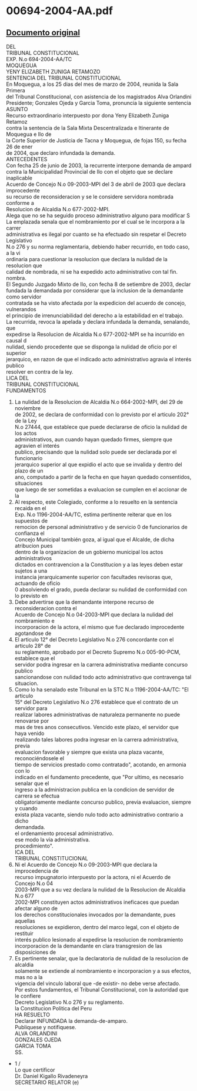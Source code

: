 
00694-2004-AA.pdf
=================
  
[Documento original](https://tc.gob.pe/jurisprudencia/2005/00694-2004-AA.pdf)  
---  
DEL  
TRIBUNAL CONSTITUCIONAL  
EXP. N.o 694-2004-AA/TC  
MOQUEGUA  
YENY ELIZABETH ZUNIGA RETAMOZO  
SENTENCIA DEL TRIBUNAL CONSTITUCIONAL  
En Moquegua, a los 25 dias del mes de marzo de 2004, reunida la Sala Primera  
del Tribunal Constitucional, con asistencia de los magistrados Alva Orlandini  
Presidente; Gonzales Ojeda y Garcia Toma, pronuncia la siguiente sentencia  
ASUNTO  
Recurso extraordinario interpuesto por dona Yeny Elizabeth Zuniga Retamoz  
contra la sentencia de la Sala Mixta Descentralizada e Itinerante de Moquegua e Ilo de  
la Corte Superior de Justicia de Tacna y Moquegua, de fojas 150, su fecha 26 de ener  
de 2004, que declaro infundada la demanda.  
ANTECEDENTES  
Con fecha 25 de junio de 2003, la recurrente interpone demanda de ampard  
contra la Municipalidad Provincial de Ilo con el objeto que se declare inaplicable  
Acuerdo de Concejo N.o 09-2003-MPI del 3 de abril de 2003 que declara improcedente  
su recurso de reconsideracion y se le considere servidora nombrada conforme a  
Resolucion de Alcaldia N.o 677-2002-MPI.  
Alega que no se ha seguido proceso administrativo alguno para modificar S  
La emplazada senala que el nombramiento por el cual se le incorpora a la carrer  
administrativa es ilegal por cuanto se ha efectuado sin respetar el Decreto Legislativo  
N.o 276 y su norma reglamentaria, debiendo haber recurrido, en todo caso, a la vi  
ordinaria para cuestionar la resolucion que declara la nulidad de la resolucion que  
calidad de nombrada, ni se ha expedido acto administrativo con tal fin.  
nombra.  
El Segundo Juzgado Mixto de Ilo, con fecha 8 de setiembre de 2003, declar  
fundada la demandada por considerar que la inclusion de la demandante como servidor  
contratada se ha visto afectada por la expedicion del acuerdo de concejo, vulnerandos  
el principio de irrenunciabilidad del derecho a la estabilidad en el trabajo.  
La recurrida, revoca la apelada y declara infundada la demanda, senalando, que  
expedirse la Resolucion de Alcaldia N.o 677-2002-MPI se ha incurrido en causal d  
nulidad, siendo procedente que se disponga la nulidad de oficio por el superior  
jerarquico, en razon de que el indicado acto administrativo agravia el interés publico  
resolver en contra de la ley.  
LICA DEL  
TRIBUNAL CONSTITUCIONAL  
FUNDAMENTOS  
1. La nulidad de la Resolucion de Alcaldia N.o 664-2002-MPI, del 29 de noviembre  
de 2002, se declara de conformidad con lo previsto por el articulo 202° de la Ley  
N.o 27444, que establece que puede declararse de oficio la nulidad de los actos  
administrativos, aun cuando hayan quedado firmes, siempre que agravien el interés  
publico, precisando que la nulidad solo puede ser declarada por el funcionario  
jerarquico superior al que expidio el acto que se invalida y dentro del plazo de un  
ano, computado a partir de la fecha en que hayan quedado consentidos, situaciones  
que luego de ser sometidas a evaluacion se cumplen en el accionar de la  
2. Al respecto, este Colegiado, conforme a lo resuelto en la sentencia recaida en el  
Exp. N.o 1196-2004-AA/TC, estima pertinente reiterar que en los supuestos de  
remocion de personal administrativo y de servicio 0 de funcionarios de confianza el  
Concejo Municipal también goza, al igual que el Alcalde, de dicha atribucion pues  
dentro de la organizacion de un gobierno municipal los actos administrativos  
dictados en contravencion a la Constitucion y a las leyes deben estar sujetos a una  
instancia jerarquicamente superior con facultades revisoras que, actuando de oficio  
0 absolviendo el grado, pueda declarar su nulidad de conformidad con lo previsto en  
3. Debe advertirse que la demandante interpone recurso de reconsideracion contra el  
Acuerdo de Concejo N.o 04-2003-MPI que declara la nulidad del nombramiento e  
incorporacion de la actora, el mismo que fue declarado improcedente agotandose de  
4. El articulo 12° del Decreto Legislativo N.o 276 concordante con el articulo 28° de  
su reglamento, aprobado por el Decreto Supremo N.o 005-90-PCM, establece que el  
servidor podra ingresar en la carrera administrativa mediante concurso publico  
sancionandose con nulidad todo acto administrativo que contravenga tal situacion.  
5. Como lo ha senalado este Tribunal en la STC N.o 1196-2004-AA/TC: "El articulo  
15° del Decreto Legislativo N.o 276 establece que el contrato de un servidor para  
realizar labores administrativas de naturaleza permanente no puede renovarse por  
mas de tres anos consecutivos. Vencido este plazo, el servidor que haya venido  
realizando tales labores podra ingresar en la carrera administrativa, previa  
evaluacion favorable y siempre que exista una plaza vacante, reconociéndosele el  
tiempo de servicios prestado como contratado", acotando, en armonia con lo  
indicado en el fundamento precedente, que "Por ultimo, es necesario senalar que el  
ingreso a la administracion publica en la condicion de servidor de carrera se efectua  
obligatoriamente mediante concurso publico, previa evaluacion, siempre y cuando  
exista plaza vacante, siendo nulo todo acto administrativo contrario a dicho  
demandada.  
el ordenamiento procesal administrativo.  
ese modo la via administrativa.  
procedimiento".  
ICA DEL  
TRIBUNAL CONSTITUCIONAL  
6. Ni el Acuerdo de Concejo N.o 09-2003-MPI que declara la improcedencia de  
recurso impugnatorio interpuesto por la actora, ni el Acuerdo de Concejo N.o 04  
2003-MPI que a su vez declara la nulidad de la Resolucion de Alcaldia N.o 677  
2002-MPI constituyen actos administrativos ineficaces que puedan afectar alguno de  
los derechos constitucionales invocados por la demandante, pues aquellas  
resoluciones se expidieron, dentro del marco legal, con el objeto de restituir  
interés publico lesionado al expedirse la resolucion de nombramiento  
incorporacion de la demandante en clara transgresion de las disposiciones de  
7. Es pertinente senalar, que la declaratoria de nulidad de la resolucion de alcaldia  
solamente se extiende al nombramiento e incorporacion y a sus efectos, mas no a la  
vigencia del vinculo laboral que -de existir- no debe verse afectado.  
Por estos fundamentos, el Tribunal Constitucional, con la autoridad que le confiere  
Decreto Legislativo N.o 276 y su reglamento.  
la Constitucion Politica del Peru  
HA RESUELTO  
Declarar INFUNDADA la demanda-de-amparo.  
Publiquese y notifiquese.  
ALVA ORLANDINI  
GONZALES OJEDA  
GARCIA TOMA  
SS.  
- 1 /  
Lo que certificor  
Dr. Daniel Kigallo Rivadeneyra  
SECRETARIO RELATOR (e)